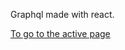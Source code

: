 Graphql made with react.

<a href="https://argannaute.netlify.app" target="_blank">To go to the active page</a>
